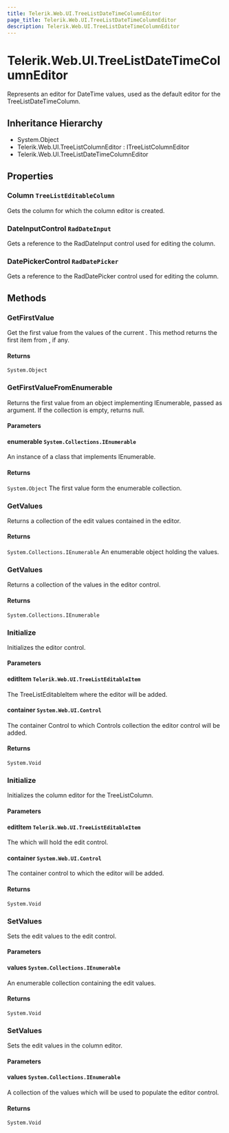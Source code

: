 ```yaml
---
title: Telerik.Web.UI.TreeListDateTimeColumnEditor
page_title: Telerik.Web.UI.TreeListDateTimeColumnEditor
description: Telerik.Web.UI.TreeListDateTimeColumnEditor
---
```


# Telerik.Web.UI.TreeListDateTimeColumnEditor

Represents an editor for DateTime values, used as the default editor for the TreeListDateTimeColumn.

## Inheritance Hierarchy

* System.Object
* Telerik.Web.UI.TreeListColumnEditor : ITreeListColumnEditor
* Telerik.Web.UI.TreeListDateTimeColumnEditor

## Properties

###  Column `TreeListEditableColumn`

Gets the column for which the column editor is created.

###  DateInputControl `RadDateInput`

Gets a reference to the RadDateInput control used for editing the column.

###  DatePickerControl `RadDatePicker`

Gets a reference to the RadDatePicker control used for editing the column.

## Methods

###  GetFirstValue

Get the first value from the values of the current .
            This method returns the first item from , if any.

#### Returns

`System.Object` 

###  GetFirstValueFromEnumerable

Returns the first value from an object implementing IEnumerable, passed as argument.
            If the collection is empty, returns null.

#### Parameters

#### enumerable `System.Collections.IEnumerable`

An instance of a class that implements IEnumerable.

#### Returns

`System.Object` The first value form the enumerable collection.

###  GetValues

Returns a collection of the edit values contained in the editor.

#### Returns

`System.Collections.IEnumerable` An enumerable object holding the values.

###  GetValues

Returns a collection of the values in the editor control.

#### Returns

`System.Collections.IEnumerable` 

###  Initialize

Initializes the editor control.

#### Parameters

#### editItem `Telerik.Web.UI.TreeListEditableItem`

The TreeListEditableItem where the editor will be added.

#### container `System.Web.UI.Control`

The container Control to which Controls collection the editor control will be added.

#### Returns

`System.Void` 

###  Initialize

Initializes the column editor for the TreeListColumn.

#### Parameters

#### editItem `Telerik.Web.UI.TreeListEditableItem`

The  which will hold the edit control.

#### container `System.Web.UI.Control`

The container control to which the editor will be added.

#### Returns

`System.Void` 

###  SetValues

Sets the edit values to the edit control.

#### Parameters

#### values `System.Collections.IEnumerable`

An enumerable collection containing the edit values.

#### Returns

`System.Void` 

###  SetValues

Sets the edit values in the column editor.

#### Parameters

#### values `System.Collections.IEnumerable`

A collection of the values which will be used to populate the editor control.

#### Returns

`System.Void` 

